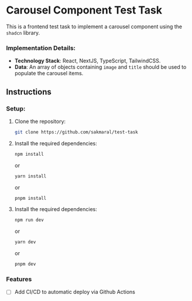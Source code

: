 # Carousel Component Test Task

This is a frontend test task to implement a carousel component using the `shadcn` library.

### Implementation Details:

- **Technology Stack**: React, NextJS, TypeScript, TailwindCSS.
- **Data**: An array of objects containing `image` and `title` should be used to populate the carousel items.

## Instructions

### Setup:

1. Clone the repository:
   ```bash
   git clone https://github.com/sakmaral/test-task
   ```
2. Install the required dependencies:

   ```bash
   npm install
   ```

   or

   ```bash
   yarn install
   ```

   or

   ```bash
   pnpm install
   ```

3. Install the required dependencies:

   ```bash
   npm run dev
   ```

   or

   ```bash
   yarn dev
   ```

   or

   ```bash
   pnpm dev
   ```

### Features

- [ ] Add CI/CD to automatic deploy via Github Actions
